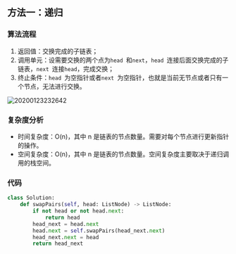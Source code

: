 ## 方法一：递归

### 算法流程

1. 返回值：交换完成的子链表；
2. 调用单元：设需要交换的两个点为`head `和`next`，`head `连接后面交换完成的子链表，`next `连接`head`，完成交换；
3. 终止条件：`head `为空指针或者`next `为空指针，也就是当前无节点或者只有一个节点，无法进行交换。

![20200123232642](https://sunkai-markdown-pics.oss-cn-shanghai.aliyuncs.com/imgs/20200123232642.png)

### 复杂度分析

* 时间复杂度：O(n)，其中 n 是链表的节点数量。需要对每个节点进行更新指针的操作。
* 空间复杂度：O(n)，其中 n 是链表的节点数量。空间复杂度主要取决于递归调用的栈空间。

### 代码

``` python
class Solution:
    def swapPairs(self, head: ListNode) -> ListNode:
        if not head or not head.next:
            return head
        head_next = head.next
        head.next = self.swapPairs(head_next.next)
        head_next.next = head
        return head_next
```

